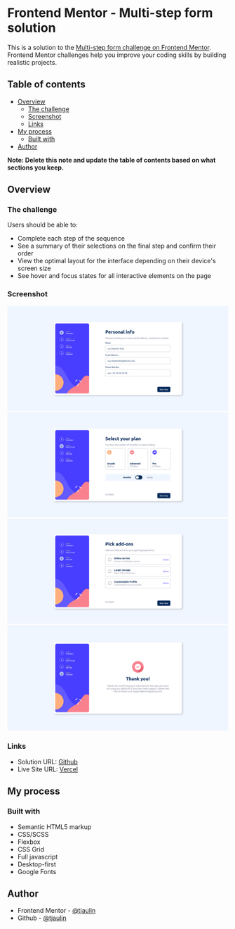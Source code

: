 # Frontend Mentor - Multi-step form solution

This is a solution to the [Multi-step form challenge on Frontend Mentor](https://www.frontendmentor.io/challenges/multistep-form-YVAnSdqQBJ). Frontend Mentor challenges help you improve your coding skills by building realistic projects. 

## Table of contents

- [Overview](#overview)
  - [The challenge](#the-challenge)
  - [Screenshot](#screenshot)
  - [Links](#links)
- [My process](#my-process)
  - [Built with](#built-with)
- [Author](#author)

**Note: Delete this note and update the table of contents based on what sections you keep.**

## Overview

### The challenge

Users should be able to:

- Complete each step of the sequence
- See a summary of their selections on the final step and confirm their order
- View the optimal layout for the interface depending on their device's screen size
- See hover and focus states for all interactive elements on the page

### Screenshot

![](./screenshots/screenshot1.png)
![](./screenshots/screenshot2.png)
![](./screenshots/screenshot3.png)
![](./screenshots/screenshot4.png)

### Links

- Solution URL: [Github](https://github.com/tjaulin/mutli-step-form)
- Live Site URL: [Vercel](https://mutli-step-form.vercel.app/)

## My process

### Built with

- Semantic HTML5 markup
- CSS/SCSS
- Flexbox
- CSS Grid
- Full javascript
- Desktop-first
- Google Fonts

## Author

- Frontend Mentor - [@tjaulin](https://www.frontendmentor.io/profile/tjaulin)
- Github - [@tjaulin](https://github.com/tjaulin)
